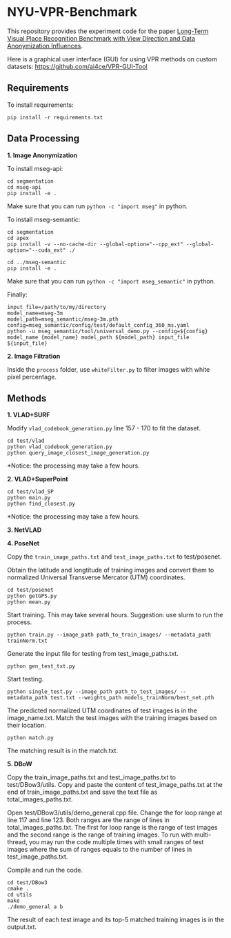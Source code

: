 # NYU-VPR-Benchmark

This repository provides the experiment code for the paper [Long-Term Visual Place Recognition Benchmark with View Direction and Data Anonymization Influences]().

Here is a graphical user interface (GUI) for using VPR methods on custom datasets: https://github.com/ai4ce/VPR-GUI-Tool

## Requirements

To install requirements:

```
pip install -r requirements.txt
```



## Data Processing

**1. Image Anonymization**

To install mseg-api:

```
cd segmentation
cd mseg-api
pip install -e .
```

Make sure that you can run `python -c "import mseg"` in python.

To install mseg-semantic:

```
cd segmentation
cd apex
pip install -v --no-cache-dir --global-option="--cpp_ext" --global-option="--cuda_ext" ./

cd ../mseg-semantic
pip install -e .
```

Make sure that you can run `python -c "import mseg_semantic"` in python.

Finally:

```
input_file=/path/to/my/directory
model_name=mseg-3m
model_path=mseg_semantic/mseg-3m.pth
config=mseg_semantic/config/test/default_config_360_ms.yaml
python -u mseg_semantic/tool/universal_demo.py --config=${config} model_name {model_name} model_path ${model_path} input_file ${input_file}
```

**2. Image Filtration**

Inside the `process` folder, use `whiteFilter.py` to filter images with white pixel percentage.

## Methods

**1. VLAD+SURF**

Modify `vlad_codebook_generation.py` line 157 - 170 to fit the dataset.

```
cd test/vlad
python vlad_codebook_generation.py
python query_image_closest_image_generation.py
```

*Notice: the processing may take a few hours.

**2. VLAD+SuperPoint**

```
cd test/vlad_SP
python main.py
python find_closest.py
```

*Notice: the processing may take a few hours.

**3. NetVLAD**

**4. PoseNet**

Copy the `train_image_paths.txt` and `test_image_paths.txt` to test/posenet.

Obtain the latitude and longtitude of training images and convert them to normalized Universal Transverse Mercator (UTM) coordinates.

```
cd test/posenet
python getGPS.py
python mean.py
```

Start training. This may take several hours. Suggestion: use slurm to run the process.

```
python train.py --image_path path_to_train_images/ --metadata_path trainNorm.txt
```

Generate the input file for testing from test_image_paths.txt.

```
python gen_test_txt.py
```

Start testing.
```
python single_test.py --image_path path_to_test_images/ --metadata_path test.txt --weights_path models_trainNorm/best_net.pth
```

The predicted normalized UTM coordinates of test images is in the image_name.txt. Match the test images with the training images based on their location.

```
python match.py
```

The matching result is in the match.txt.

**5. DBoW**

Copy the train_image_paths.txt and test_image_paths.txt to test/DBow3/utils. Copy and paste the content of test_image_paths.txt at the end of train_image_paths.txt and save the text file as total_images_paths.txt.

Open test/DBow3/utils/demo_general.cpp file. Change the for loop range at line 117 and line 123. Both ranges are the range of lines in total_images_paths.txt. The first for loop range is the range of test images and the second range is the range of training images. To run with multi-thread, you may run the code multiple times with small ranges of test images where the sum of ranges equals to the number of lines in test_image_paths.txt.

Compile and run the code.

```
cd test/DBow3
cmake .
cd utils
make
./demo_general a b
```

The result of each test image and its top-5 matched training images is in the output.txt.